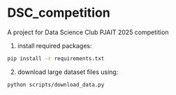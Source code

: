 # DSC_competition
A project for Data Science Club PJAIT 2025 competition


1. install required packages:
```bash
pip install -r requirements.txt
```

2. download large dataset files using:

```bash
python scripts/download_data.py
